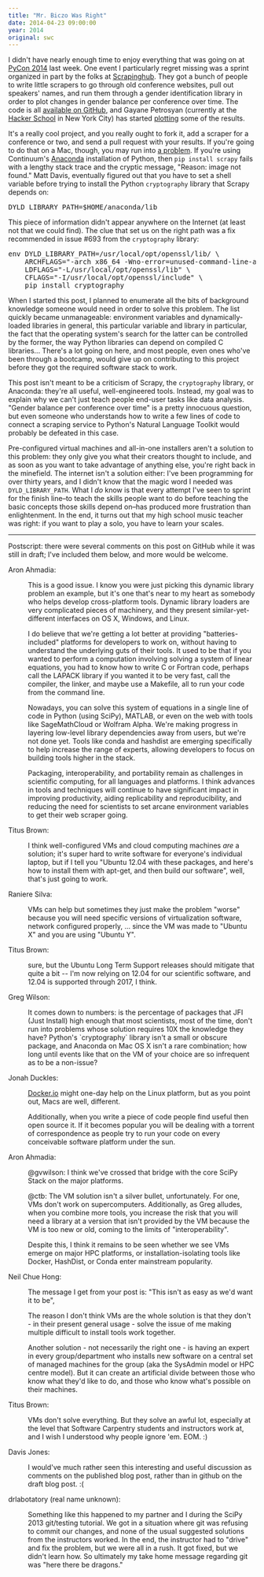 ```yaml
---
title: "Mr. Biczo Was Right"
date: 2014-04-23 09:00:00
year: 2014
original: swc
---
```

<p>
  I didn't have nearly enough time to enjoy everything that was going on
  at <a href="https://us.pycon.org/2014/">PyCon 2014</a> last week.
  One event I particularly regret missing was a sprint
  organized in part by the folks at <a href="http://scrapinghub.com/">Scrapinghub</a>.
  They got a bunch of people to write little scrapers to go through old conference websites,
  pull out speakers' names,
  and run them through a gender identification library
  in order to plot changes in gender balance per conference over time.
  The code is all <a href="https://github.com/scrapinghub/pycon-speakers">available on GitHub</a>,
  and Gayane Petrosyan
  (currently at the <a href="https://www.hackerschool.com/">Hacker School</a> in New York City)
  has started <a href="http://nbviewer.ipython.org/github/pgayane/pycon-speakers/blob/dataanalysis/gender.ipynb">plotting</a>
  some of the results.
</p>
<p>
  It's a really cool project,
  and you really ought to fork it,
  add a scraper for a conference or two,
  and send a pull request with your results.
  If you're going to do that on a Mac,
  though,
  you may run into <a href="https://github.com/pyca/cryptography/issues/693">a problem</a>.
  If you're using Continuum's <a href="https://store.continuum.io/cshop/anaconda/">Anaconda</a> installation of Python,
  then <code>pip install scrapy</code> fails
  with a lengthy stack trace and the cryptic message, "Reason: image not found."
  Matt Davis,
  eventually figured out that you have to set a shell variable before trying to install
  the Python <code>cryptography</code> library
  that Scrapy depends on:
</p>
<pre>
DYLD_LIBRARY_PATH=$HOME/anaconda/lib
</pre>
<p>
  This piece of information didn't appear anywhere on the Internet
  (at least not that we could find).
  The clue that set us on the right path
  was a fix recommended in issue #693 from the <code>cryptography</code> library:
</p>
<pre>
env DYLD_LIBRARY_PATH=/usr/local/opt/openssl/lib/ \
    ARCHFLAGS="-arch x86_64 -Wno-error=unused-command-line-argument-hard-error-in-future" \
    LDFLAGS="-L/usr/local/opt/openssl/lib" \
    CFLAGS="-I/usr/local/opt/openssl/include" \
    pip install cryptography
</pre>
<p>
  When I started this post,
  I planned to enumerate all the bits of background knowledge someone would need
  in order to solve this problem.
  The list quickly became unmanageable:
  environment variables and dynamically-loaded libraries in general,
  this particular variable and library in particular,
  the fact that the operating system's search for the latter
  can be controlled by the former,
  the way Python libraries can depend on compiled C libraries...
  There's a lot going on here,
  and most people,
  even ones who've been through a bootcamp,
  would give up on contributing to this project
  before they got the required software stack to work.
</p>
<p>
  This post isn't meant to be a criticism of Scrapy,
  the <code>cryptography</code> library,
  or Anaconda:
  they're all useful, well-engineered tools.
  Instead,
  my goal was to explain why we can't just teach people end-user tasks like data analysis.
  "Gender balance per conference over time" is a pretty innocuous question,
  but even someone who understands
  how to write a few lines of code to connect a scraping service
  to Python's Natural Language Toolkit
  would probably be defeated in this case.
</p>
<p>
  Pre-configured virtual machines and all-in-one installers aren't a solution to this problem:
  they only give you what their creators thought to include,
  and as soon as you want to take advantage of anything else,
  you're right back in the minefield.
  The internet isn't a solution either:
  I've been programming for over thirty years,
  and I didn't know that the magic word I needed was <code>DYLD_LIBRARY_PATH</code>.
  What I <em>do</em> know is that
  every attempt I've seen to sprint for the finish line–to teach
  the skills people want to do
  before teaching the basic concepts those skills depend on–has produced more frustration than enlightenment.
  In the end,
  it turns out that my high school music teacher was right:
  if you want to play a solo,
  you have to learn your scales.
</p>
<hr/>
<p>
  Postscript:
  there were several comments on this post on GitHub
  while it was still in draft;
  I've included them below,
  and more would be welcome.
</p>
<dl>
  <dt>Aron Ahmadia:</dt>
  <dd>
<p>This is a good issue.  I know you were just picking this 
dynamic library problem an example, but it's one that's near to my heart
 as somebody who helps develop cross-platform tools.  Dynamic library 
loaders are very complicated pieces of machinery, and they present 
similar-yet-different interfaces on OS X, Windows, and Linux.  </p>

<p>I do believe that we're getting a lot better at providing 
"batteries-included" platforms for developers to work on, without having
 to understand the underlying guts of their tools.  It used to be that 
if you wanted to perform a computation involving solving a system of 
linear equations, you had to know how to write C or Fortran code, 
perhaps call the LAPACK library if you wanted it to be very fast, call 
the compiler, the linker, and maybe use a Makefile, all to run your code
 from the command line.</p>

<p>Nowadays, you can solve this system of equations in a single line of 
code in Python (using SciPy), MATLAB, or even on the web with tools like
 SageMathCloud or Wolfram Alpha.  We're making progress in layering 
low-level library dependencies away from users, but we're not done yet. 
 Tools like conda and hashdist are emerging specifically to help 
increase the range of experts, allowing developers to focus on building 
tools higher in the stack.</p>

<p>Packaging, interoperability, and portability remain as challenges in 
scientific computing, for all languages and platforms.  I think advances
 in tools and techniques will continue to have significant impact in 
improving productivity, aiding replicability and reproducibility, and 
reducing the need for scientists to set arcane environment variables to 
get their web scraper going.</p>
  </dd>
  <dt>Titus Brown:</dt>
  <dd>
            <p>I think well-configured VMs and cloud computing machines <em>are</em>
 a solution; it's super hard to write software for everyone's individual
 laptop, but if I tell you "Ubuntu 12.04 with these packages, and here's
 how to install them with apt-get, and then build our software", well, 
that's just going to work.</p>
  </dd>
  <dt>Raniere Silva:</dt>
  <dd>
<p>VMs can help but sometimes they just make the problem "worse" because
 you will need specific versions of virtualization software, network 
configured properly, ... since the VM was made to "Ubuntu X" and you are
 using "Ubuntu Y".</p>
  </dd>
  <dt>Titus Brown:</dt>
  <dd>
<p>sure, but the Ubuntu Long Term Support releases should mitigate that 
quite a bit -- I'm now relying on 12.04 for our scientific software, and
 12.04 is supported through 2017, I think.</p>
  </dd>
  <dt>Greg Wilson:</dt>
  <dd>
    <p>
It comes down to numbers: is the percentage of packages that JFI (Just
Install) high enough that most scientists, most of the time, don't run
into problems whose solution requires 10X the knowledge they have?
Python's `cryptography` library isn't a small or obscure package, and
Anaconda on Mac OS X isn't a rare combination; how long until events
like that on the VM of your choice are so infrequent as to be a non-issue?</p>
  </dd>
  <dt>Jonah Duckles:</dt>
  <dd>
    <p><a href="http://docker.io/">Docker.io</a> might one-day help on the Linux platform, but as you point out, Macs are well, different.  </p>

<p>Additionally, when you write a piece of code people find useful then 
open source it.  If it becomes popular you will be dealing with a 
torrent of correspondence as people try to run your code on every 
conceivable software platform under the sun.</p>
  </dd>
  <dt>Aron Ahmadia:</dt>
  <dd>
    <p>@gvwilson: I think we've crossed that bridge with the core SciPy Stack on the major platforms.</p>

<p>@ctb: The VM
 solution isn't a silver bullet, unfortunately.   For one, VMs don't 
work on supercomputers.  Additionally, as Greg alludes, when you combine
 more tools, you increase the risk that you will need a library at a 
version that isn't provided by the VM because the VM is too new or old, 
coming to the limits of "interoperability".  </p>

<p>Despite this, I think it remains to be seen whether we see VMs emerge
 on major HPC platforms, or installation-isolating tools like Docker, 
HashDist, or Conda enter mainstream popularity.</p>
  </dd>
  <dt>Neil Chue Hong:</dt>
  <dd>
            <p>The message I get from your post is: "This isn't as easy as we'd want it to be",</p>

<p>The reason I don't think VMs are the whole solution is that they 
don't - in their present general usage - solve the issue of me making 
multiple difficult to install tools work together.</p>

<p>Another solution - not necessarily the right one - is having an 
expert in every group/department who installs new software on a central 
set of managed machines for the group (aka the SysAdmin model or HPC 
centre model). But it can create an artificial divide between those who 
know what they'd like to do, and those who know what's possible on their
 machines. </p>
  </dd>
  <dt>Titus Brown:</dt>
  <dd>
            <p>VMs don't solve everything. But they solve an awful lot, 
especially at the level that Software Carpentry students and instructors
 work at, and I wish I understood why people ignore 'em.  EOM. :)</p>
  </dd>
  <dt>Davis Jones:</dt>
  <dd>
            <p>I would've much rather seen this interesting and useful 
discussion as comments on the published blog post, rather than in github
 on the draft blog post. :(</p>
  </dd>
  <dt>drlabotatory (real name unknown):</dt>
  <dd>
            <p>Something like this happened to my partner and I during 
the SciPy 2013 git/testing tutorial. We got in a situation where git was
 refusing to commit our changes, and none of the usual suggested 
solutions from the instructors worked. In the end, the instructor had to
 "drive" and fix the problem, but we were all in a rush. It got fixed, 
but we didn't learn how. So ultimately my take home message regarding 
git was "here there be dragons."</p>
  </dd>
</dl>

